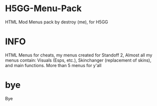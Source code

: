 # H5GG-Menu-Pack
HTML Mod Menus pack by destroy (me), for H5GG

# INFO
HTML Menus for cheats, my menus created for Standoff 2, 
Almost all my menus contain: Visuals (Esps, etc.), Skinchanger (replacement of skins), and main functions.
More than 5 menus for y'all

# bye
Bye

